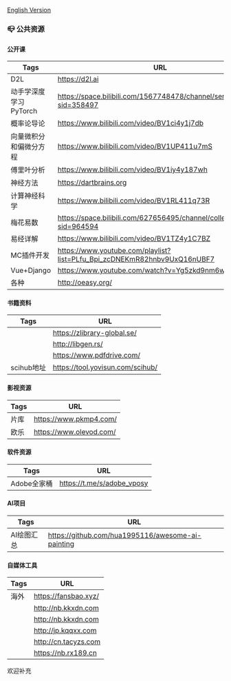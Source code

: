 [English Version](README_EN.md)

### 📪 公共资源

#### 公开课
|Tags  |URL    |
|----------|------------------------|
|D2L|https://d2l.ai|
|动手学深度学习PyTorch|https://space.bilibili.com/1567748478/channel/seriesdetail?sid=358497|
|概率论导论|https://www.bilibili.com/video/BV1ci4y1j7db|
|向量微积分和偏微分方程|https://www.bilibili.com/video/BV1UP411u7mS|
|傅里叶分析|https://www.bilibili.com/video/BV1iy4y187wh|
|神经方法|https://dartbrains.org|
|计算神经科学|https://www.bilibili.com/video/BV1RL411q73R|
|梅花易数|https://space.bilibili.com/627656495/channel/collectiondetail?sid=964594|
|易经详解|https://www.bilibili.com/video/BV1TZ4y1C7BZ|
|MC插件开发|https://www.youtube.com/playlist?list=PLfu_Bpi_zcDNEKmR82hnbv9UxQ16nUBF7|
|Vue+Django|https://www.youtube.com/watch?v=Yg5zkd9nm6w|
|各种  |http://oeasy.org/|

#### 书籍资料
|Tags   |URL    |
|----------|------------------------|
|          |https://zlibrary-global.se/|
|          |http://libgen.rs/       |
|          |https://www.pdfdrive.com/|
|scihub地址|https://tool.yovisun.com/scihub/|

#### 影视资源
|Tags   |URL    |
|----------|------------------------|
|片库      |https://www.pkmp4.com/ |
|欧乐      |https://www.olevod.com/ |

#### 软件资源
|Tags   |URL    |
|----------|------------------------|
|Adobe全家桶|https://t.me/s/adobe_vposy|

#### AI项目
|Tags  |URL    |
|----------|------------------------|
|AI绘图汇总|https://github.com/hua1995116/awesome-ai-painting|

#### 自媒体工具
|Tags  |URL    |
|----------|------------------------|
|海外   |https://fansbao.xyz/|
|      |http://nb.kkxdn.com|
|      |http://nb.kkxdn.com|
|      |http://jp.kqqxx.com|
|      |http://cn.tacyzs.com|
|      |https://nb.rx189.cn|

欢迎补充
